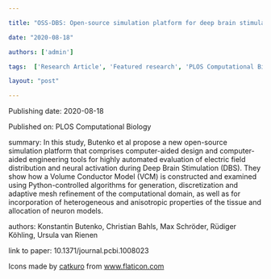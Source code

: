---
title: "OSS-DBS: Open-source simulation platform for deep brain stimulation with a comprehensive automated modeling"
date: "2020-08-18"
authors: ['admin']
tags:  ['Research Article', 'Featured research', 'PLOS Computational Biology']
layout: "post"
---
Publishing date: 2020-08-18

Published on: PLOS Computational Biology

summary: In this study, Butenko et al propose a new open-source simulation platform that comprises computer-aided design and computer-aided engineering tools for highly automated evaluation of electric field distribution and neural activation during Deep Brain Stimulation (DBS). They show how a Volume Conductor Model (VCM) is constructed and examined using Python-controlled algorithms for generation, discretization and adaptive mesh refinement of the computational domain, as well as for incorporation of heterogeneous and anisotropic properties of the tissue and allocation of neuron models.

authors: Konstantin Butenko, Christian Bahls, Max Schröder, Rüdiger Köhling, Ursula van Rienen

link to paper: 10.1371/journal.pcbi.1008023

Icons made by <a href="https://www.flaticon.com/free-icon/bookshelves_3576884" title="catkuro">catkuro</a> from <a href="https://www.flaticon.com/" title="Flaticon"> www.flaticon.com</a>